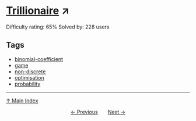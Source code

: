 # [Trillionaire](https://projecteuler.net/problem=765) ↗️

Difficulty rating: 65%
Solved by: 228 users
## Tags

- [binomial-coefficient](../tags/binomial-coefficient.md)
- [game](../tags/game.md)
- [non-discrete](../tags/non-discrete.md)
- [optimisation](../tags/optimisation.md)
- [probability](../tags/probability.md)



---

[↑ Main Index](../README.md)


<div align=center><a href='764.md'>← Previous</a> &nbsp;&nbsp; &nbsp;&nbsp;  <a href='766.md'>Next →</a></div>
